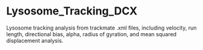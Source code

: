 # Lysosome_Tracking_DCX
Lysosome tracking analysis from trackmate .xml files, including velocity, run length, directional bias, alpha, radius of gyration, and mean squared displacement analysis.
